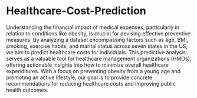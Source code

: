 # Healthcare-Cost-Prediction


Understanding the financial impact of medical expenses, particularly in relation to conditions like obesity, is crucial for devising effective preventive measures. By analyzing a dataset encompassing factors such as age, BMI, smoking, exercise habits, and marital status across seven states in the US, we aim to predict healthcare costs for individuals. This predictive analysis serves as a valuable tool for healthcare management organizations (HMOs), offering actionable insights into how to minimize overall healthcare expenditures. With a focus on preventing obesity from a young age and promoting an active lifestyle, our goal is to provide concrete recommendations for reducing healthcare costs and improving public health outcomes.

